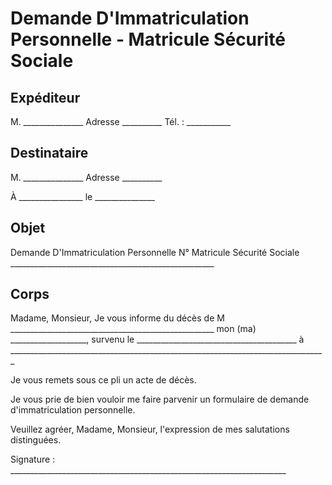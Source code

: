 # Demande D'Immatriculation Personnelle - Matricule Sécurité Sociale

## Expéditeur

M. _______________
Adresse __________
Tél. : ___________

## Destinataire

M. _______________
Adresse __________

À ________________
le _______________

## Objet

Demande D'Immatriculation Personnelle
N° Matricule Sécurité Sociale ___________________________________________________

## Corps

Madame, Monsieur,
Je vous informe du décès de M ___________________________________________________
mon (ma) ___________________, survenu le ________________________________________
à _______________________________________________________________________________

Je vous remets sous ce pli un acte de décès.

Je vous prie de bien vouloir me faire parvenir un formulaire de demande d'immatriculation personnelle.

Veuillez agréer, Madame, Monsieur, l'expression de mes salutations distinguées.

Signature : _____________________________________________________________________
